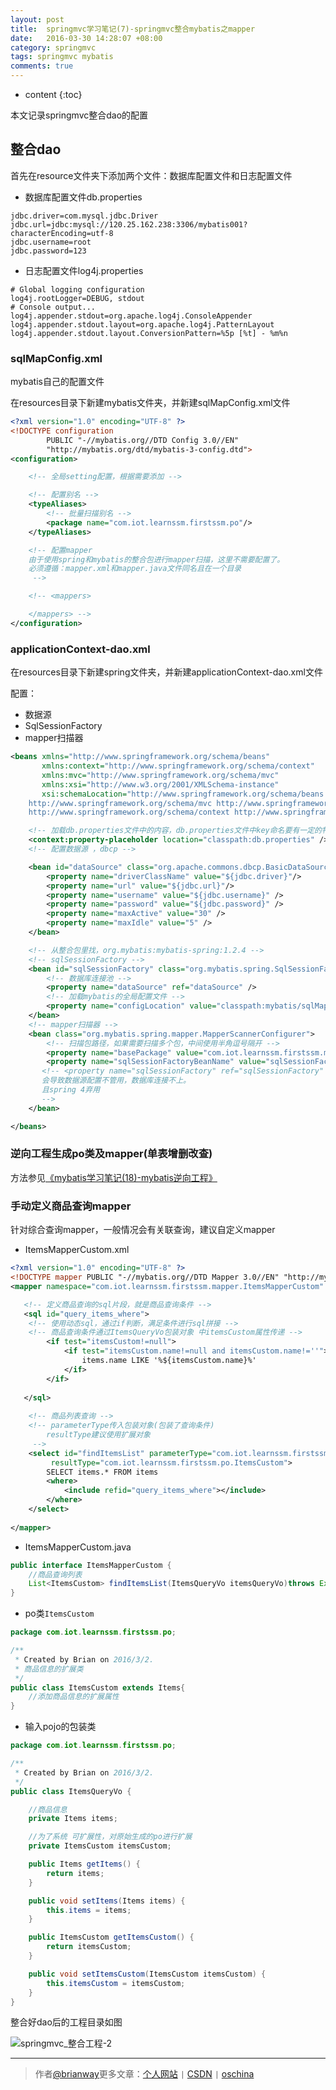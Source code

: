 ```yaml
---
layout: post
title:  springmvc学习笔记(7)-springmvc整合mybatis之mapper
date:   2016-03-30 14:28:07 +08:00
category: springmvc
tags: springmvc mybatis
comments: true
---
```


* content
{:toc}

本文记录springmvc整合dao的配置




## 整合dao

首先在resource文件夹下添加两个文件：数据库配置文件和日志配置文件

- 数据库配置文件db.properties

```
jdbc.driver=com.mysql.jdbc.Driver
jdbc.url=jdbc:mysql://120.25.162.238:3306/mybatis001?characterEncoding=utf-8
jdbc.username=root
jdbc.password=123
```

- 日志配置文件log4j.properties

```
# Global logging configuration
log4j.rootLogger=DEBUG, stdout
# Console output...
log4j.appender.stdout=org.apache.log4j.ConsoleAppender
log4j.appender.stdout.layout=org.apache.log4j.PatternLayout
log4j.appender.stdout.layout.ConversionPattern=%5p [%t] - %m%n
```

### sqlMapConfig.xml

mybatis自己的配置文件

在resources目录下新建mybatis文件夹，并新建sqlMapConfig.xml文件

```xml
<?xml version="1.0" encoding="UTF-8" ?>
<!DOCTYPE configuration
        PUBLIC "-//mybatis.org//DTD Config 3.0//EN"
        "http://mybatis.org/dtd/mybatis-3-config.dtd">
<configuration>

    <!-- 全局setting配置，根据需要添加 -->

    <!-- 配置别名 -->
    <typeAliases>
        <!-- 批量扫描别名 -->
        <package name="com.iot.learnssm.firstssm.po"/>
    </typeAliases>

    <!-- 配置mapper
    由于使用spring和mybatis的整合包进行mapper扫描，这里不需要配置了。
    必须遵循：mapper.xml和mapper.java文件同名且在一个目录
     -->

    <!-- <mappers>

    </mappers> -->
</configuration>
```


### applicationContext-dao.xml

在resources目录下新建spring文件夹，并新建applicationContext-dao.xml文件

配置：

- 数据源
- SqlSessionFactory
- mapper扫描器



```xml
<beans xmlns="http://www.springframework.org/schema/beans"
       xmlns:context="http://www.springframework.org/schema/context"
       xmlns:mvc="http://www.springframework.org/schema/mvc"
       xmlns:xsi="http://www.w3.org/2001/XMLSchema-instance"
       xsi:schemaLocation="http://www.springframework.org/schema/beans http://www.springframework.org/schema/beans/spring-beans-4.0.xsd
    http://www.springframework.org/schema/mvc http://www.springframework.org/schema/mvc/spring-mvc-4.0.xsd
    http://www.springframework.org/schema/context http://www.springframework.org/schema/context/spring-context-4.0.xsd">

    <!-- 加载db.properties文件中的内容，db.properties文件中key命名要有一定的特殊规则 -->
    <context:property-placeholder location="classpath:db.properties" />
    <!-- 配置数据源 ，dbcp -->

    <bean id="dataSource" class="org.apache.commons.dbcp.BasicDataSource" destroy-method="close">
        <property name="driverClassName" value="${jdbc.driver}"/>
        <property name="url" value="${jdbc.url}"/>
        <property name="username" value="${jdbc.username}" />
        <property name="password" value="${jdbc.password}" />
        <property name="maxActive" value="30" />
        <property name="maxIdle" value="5" />
    </bean>

    <!-- 从整合包里找，org.mybatis:mybatis-spring:1.2.4 -->
    <!-- sqlSessionFactory -->
    <bean id="sqlSessionFactory" class="org.mybatis.spring.SqlSessionFactoryBean">
        <!-- 数据库连接池 -->
        <property name="dataSource" ref="dataSource" />
        <!-- 加载mybatis的全局配置文件 -->
        <property name="configLocation" value="classpath:mybatis/sqlMapConfig.xml" />
    </bean>
    <!-- mapper扫描器 -->
    <bean class="org.mybatis.spring.mapper.MapperScannerConfigurer">
        <!-- 扫描包路径，如果需要扫描多个包，中间使用半角逗号隔开 -->
        <property name="basePackage" value="com.iot.learnssm.firstssm.mapper"/>
        <property name="sqlSessionFactoryBeanName" value="sqlSessionFactory" />
       <!-- <property name="sqlSessionFactory" ref="sqlSessionFactory" />
       会导致数据源配置不管用，数据库连接不上。
       且spring 4弃用
       -->
    </bean>

</beans>

```


### 逆向工程生成po类及mapper(单表增删改查)

方法参见[《mybatis学习笔记(18)-mybatis逆向工程》](http://blog.csdn.net/h3243212/article/details/50778937)


### 手动定义商品查询mapper

针对综合查询mapper，一般情况会有关联查询，建议自定义mapper

- ItemsMapperCustom.xml

```xml
<?xml version="1.0" encoding="UTF-8" ?>
<!DOCTYPE mapper PUBLIC "-//mybatis.org//DTD Mapper 3.0//EN" "http://mybatis.org/dtd/mybatis-3-mapper.dtd" >
<mapper namespace="com.iot.learnssm.firstssm.mapper.ItemsMapperCustom" >

   <!-- 定义商品查询的sql片段，就是商品查询条件 -->
   <sql id="query_items_where">
   	<!-- 使用动态sql，通过if判断，满足条件进行sql拼接 -->
   	<!-- 商品查询条件通过ItemsQueryVo包装对象 中itemsCustom属性传递 -->
   		<if test="itemsCustom!=null">
   			<if test="itemsCustom.name!=null and itemsCustom.name!=''">
   				items.name LIKE '%${itemsCustom.name}%'
   			</if>
   		</if>
	
   </sql>
  	
  	<!-- 商品列表查询 -->
  	<!-- parameterType传入包装对象(包装了查询条件)
  		resultType建议使用扩展对象
  	 -->
  	<select id="findItemsList" parameterType="com.iot.learnssm.firstssm.po.ItemsQueryVo"
  		 resultType="com.iot.learnssm.firstssm.po.ItemsCustom">
  		SELECT items.* FROM items  
  		<where>
  			<include refid="query_items_where"></include>
  		</where>
  	</select>
  	
</mapper>
```

- ItemsMapperCustom.java

```java
public interface ItemsMapperCustom {
    //商品查询列表
    List<ItemsCustom> findItemsList(ItemsQueryVo itemsQueryVo)throws Exception;
}
```

- po类`ItemsCustom`

```java
package com.iot.learnssm.firstssm.po;

/**
 * Created by Brian on 2016/3/2.
 * 商品信息的扩展类
 */
public class ItemsCustom extends Items{
    //添加商品信息的扩展属性
}
```

- 输入pojo的包装类

```java
package com.iot.learnssm.firstssm.po;

/**
 * Created by Brian on 2016/3/2.
 */
public class ItemsQueryVo {

    //商品信息
    private Items items;

    //为了系统 可扩展性，对原始生成的po进行扩展
    private ItemsCustom itemsCustom;

    public Items getItems() {
        return items;
    }

    public void setItems(Items items) {
        this.items = items;
    }

    public ItemsCustom getItemsCustom() {
        return itemsCustom;
    }

    public void setItemsCustom(ItemsCustom itemsCustom) {
        this.itemsCustom = itemsCustom;
    }
}
```


整合好dao后的工程目录如图

![springmvc_整合工程-2](http://7xph6d.com1.z0.glb.clouddn.com/springmvc_%E6%95%B4%E5%90%88%E5%B7%A5%E7%A8%8B-2.png)


----

> 作者[@brianway](http://brianway.github.io/)更多文章：[个人网站](http://brianway.github.io/) `|` [CSDN](http://blog.csdn.net/h3243212/) `|` [oschina](http://my.oschina.net/brianway)


